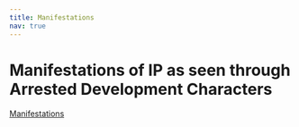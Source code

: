 ```yaml
---
title: Manifestations
nav: true
---
```

# Manifestations of IP as seen through Arrested Development Characters

<a href ="https://docs.google.com/document/d/13CLso8BVsWzSRAgJvVwNHnNkpwIRW0Vn8393TPv18cE/edit?usp=sharing" target="_blank">Manifestations</a>
